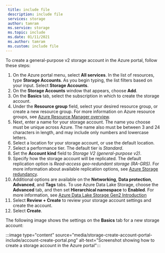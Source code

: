 ```yaml
---
 title: include file
 description: include file
 services: storage
 author: tamram
 ms.service: storage
 ms.topic: include
 ms.date: 01/11/2021
 ms.author: tamram
 ms.custom: include file
---
```


To create a general-purpose v2 storage account in the Azure portal, follow these steps:

1. On the Azure portal menu, select **All services**. In the list of resources, type **Storage Accounts**. As you begin typing, the list filters based on your input. Select **Storage Accounts**.
1. On the **Storage Accounts** window that appears, choose **Add**.
1. On the **Basics** tab, select the subscription in which to create the storage account.
1. Under the **Resource group** field, select your desired resource group, or create a new resource group.  For more information on Azure resource groups, see [Azure Resource Manager overview](../articles/azure-resource-manager/management/overview.md).
1. Next, enter a name for your storage account. The name you choose must be unique across Azure. The name also must be between 3 and 24 characters in length, and may include only numbers and lowercase letters.
1. Select a location for your storage account, or use the default location.
1. Select a performance tier. The default tier is *Standard*.
1. Set the **Account kind** field to *Storage V2 (general-purpose v2)*.
1. Specify how the storage account will be replicated. The default replication option is *Read-access geo-redundant storage (RA-GRS)*. For more information about available replication options, see [Azure Storage redundancy](../articles/storage/common/storage-redundancy.md).
1. Additional options are available on the **Networking**, **Data protection**, **Advanced**, and **Tags** tabs. To use Azure Data Lake Storage, choose the **Advanced** tab, and then set **Hierarchical namespace** to **Enabled**. For more information, see [Azure Data Lake Storage Gen2 Introduction](../articles/storage/blobs/data-lake-storage-introduction.md)
1. Select **Review + Create** to review your storage account settings and create the account.
1. Select **Create**.

The following image shows the settings on the **Basics** tab for a new storage account:

:::image type="content" source="media/storage-create-account-portal-include/account-create-portal.png" alt-text="Screenshot showing how to create a storage account in the Azure portal":::
